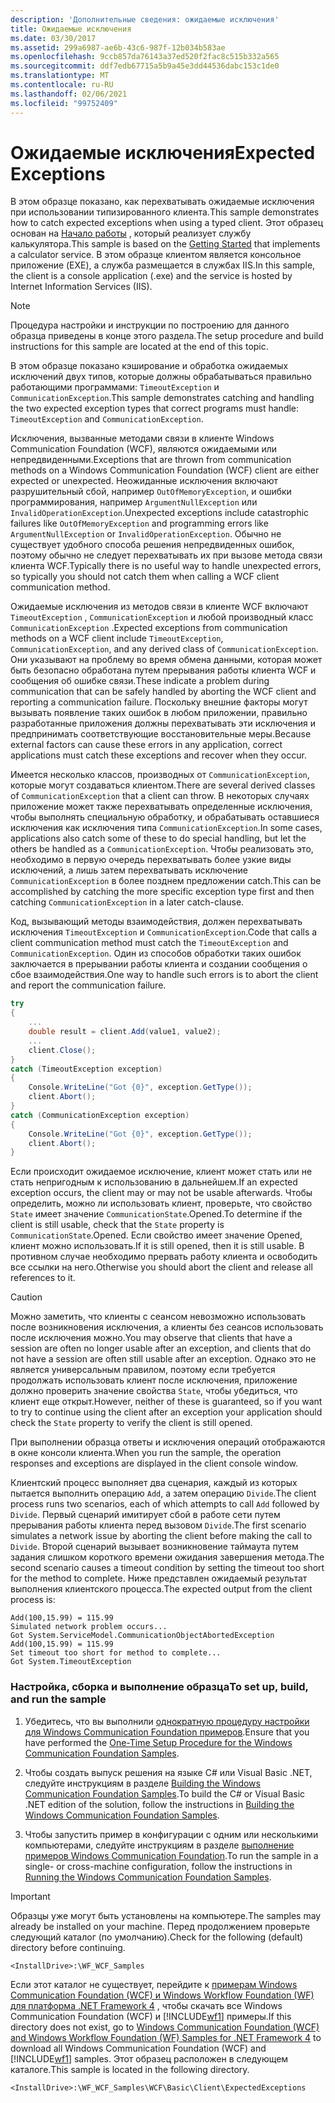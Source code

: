 ```yaml
---
description: 'Дополнительные сведения: ожидаемые исключения'
title: Ожидаемые исключения
ms.date: 03/30/2017
ms.assetid: 299a6987-ae6b-43c6-987f-12b034b583ae
ms.openlocfilehash: 9ccb857da76143a37ed520f2fac8c515b332a565
ms.sourcegitcommit: ddf7edb67715a5b9a45e3dd44536dabc153c1de0
ms.translationtype: MT
ms.contentlocale: ru-RU
ms.lasthandoff: 02/06/2021
ms.locfileid: "99752409"
---
```

# <a name="expected-exceptions"></a><span data-ttu-id="6b5e4-103">Ожидаемые исключения</span><span class="sxs-lookup"><span data-stu-id="6b5e4-103">Expected Exceptions</span></span>

<span data-ttu-id="6b5e4-104">В этом образце показано, как перехватывать ожидаемые исключения при использовании типизированного клиента.</span><span class="sxs-lookup"><span data-stu-id="6b5e4-104">This sample demonstrates how to catch expected exceptions when using a typed client.</span></span> <span data-ttu-id="6b5e4-105">Этот образец основан на [Начало работы](getting-started-sample.md) , который реализует службу калькулятора.</span><span class="sxs-lookup"><span data-stu-id="6b5e4-105">This sample is based on the [Getting Started](getting-started-sample.md) that implements a calculator service.</span></span> <span data-ttu-id="6b5e4-106">В этом образце клиентом является консольное приложение (EXE), а служба размещается в службах IIS.</span><span class="sxs-lookup"><span data-stu-id="6b5e4-106">In this sample, the client is a console application (.exe) and the service is hosted by Internet Information Services (IIS).</span></span>  
  
> [!NOTE]
> <span data-ttu-id="6b5e4-107">Процедура настройки и инструкции по построению для данного образца приведены в конце этого раздела.</span><span class="sxs-lookup"><span data-stu-id="6b5e4-107">The setup procedure and build instructions for this sample are located at the end of this topic.</span></span>  
  
 <span data-ttu-id="6b5e4-108">В этом образце показано кэширование и обработка ожидаемых исключений двух типов, которые должны обрабатываться правильно работающими программами: `TimeoutException` и `CommunicationException`.</span><span class="sxs-lookup"><span data-stu-id="6b5e4-108">This sample demonstrates catching and handling the two expected exception types that correct programs must handle: `TimeoutException` and `CommunicationException`.</span></span>  
  
 <span data-ttu-id="6b5e4-109">Исключения, вызванные методами связи в клиенте Windows Communication Foundation (WCF), являются ожидаемыми или непредвиденными.</span><span class="sxs-lookup"><span data-stu-id="6b5e4-109">Exceptions that are thrown from communication methods on a Windows Communication Foundation (WCF) client are either expected or unexpected.</span></span> <span data-ttu-id="6b5e4-110">Неожиданные исключения включают разрушительный сбой, например `OutOfMemoryException`, и ошибки программирования, например `ArgumentNullException` или `InvalidOperationException`.</span><span class="sxs-lookup"><span data-stu-id="6b5e4-110">Unexpected exceptions include catastrophic failures like `OutOfMemoryException` and programming errors like `ArgumentNullException` or `InvalidOperationException`.</span></span> <span data-ttu-id="6b5e4-111">Обычно не существует удобного способа решения непредвиденных ошибок, поэтому обычно не следует перехватывать их при вызове метода связи клиента WCF.</span><span class="sxs-lookup"><span data-stu-id="6b5e4-111">Typically there is no useful way to handle unexpected errors, so typically you should not catch them when calling a WCF client communication method.</span></span>  
  
 <span data-ttu-id="6b5e4-112">Ожидаемые исключения из методов связи в клиенте WCF включают `TimeoutException` , `CommunicationException` и любой производный класс `CommunicationException` .</span><span class="sxs-lookup"><span data-stu-id="6b5e4-112">Expected exceptions from communication methods on a WCF client include `TimeoutException`, `CommunicationException`, and any derived class of `CommunicationException`.</span></span> <span data-ttu-id="6b5e4-113">Они указывают на проблему во время обмена данными, которая может быть безопасно обработана путем прерывания работы клиента WCF и сообщения об ошибке связи.</span><span class="sxs-lookup"><span data-stu-id="6b5e4-113">These indicate a problem during communication that can be safely handled by aborting the WCF client and reporting a communication failure.</span></span> <span data-ttu-id="6b5e4-114">Поскольку внешние факторы могут вызывать появление таких ошибок в любом приложении, правильно разработанные приложения должны перехватывать эти исключения и предпринимать соответствующие восстановительные меры.</span><span class="sxs-lookup"><span data-stu-id="6b5e4-114">Because external factors can cause these errors in any application, correct applications must catch these exceptions and recover when they occur.</span></span>  
  
 <span data-ttu-id="6b5e4-115">Имеется несколько классов, производных от `CommunicationException`, которые могут создаваться клиентом.</span><span class="sxs-lookup"><span data-stu-id="6b5e4-115">There are several derived classes of `CommunicationException` that a client can throw.</span></span> <span data-ttu-id="6b5e4-116">В некоторых случаях приложение может также перехватывать определенные исключения, чтобы выполнять специальную обработку, и обрабатывать оставшиеся исключения как исключения типа `CommunicationException`.</span><span class="sxs-lookup"><span data-stu-id="6b5e4-116">In some cases, applications also catch some of these to do special handling, but let the others be handled as a `CommunicationException`.</span></span> <span data-ttu-id="6b5e4-117">Чтобы реализовать это, необходимо в первую очередь перехватывать более узкие виды исключений, а лишь затем перехватывать исключение `CommunicationException` в более позднем предложении catch.</span><span class="sxs-lookup"><span data-stu-id="6b5e4-117">This can be accomplished by catching the more specific exception type first and then catching `CommunicationException` in a later catch-clause.</span></span>  
  
 <span data-ttu-id="6b5e4-118">Код, вызывающий методы взаимодействия, должен перехватывать исключения `TimeoutException` и `CommunicationException`.</span><span class="sxs-lookup"><span data-stu-id="6b5e4-118">Code that calls a client communication method must catch the `TimeoutException` and `CommunicationException`.</span></span> <span data-ttu-id="6b5e4-119">Один из способов обработки таких ошибок заключается в прерывании работы клиента и создании сообщения о сбое взаимодействия.</span><span class="sxs-lookup"><span data-stu-id="6b5e4-119">One way to handle such errors is to abort the client and report the communication failure.</span></span>  
  
```csharp
try  
{  
    ...  
    double result = client.Add(value1, value2);  
    ...  
    client.Close();  
}  
catch (TimeoutException exception)  
{  
    Console.WriteLine("Got {0}", exception.GetType());  
    client.Abort();  
}  
catch (CommunicationException exception)  
{  
    Console.WriteLine("Got {0}", exception.GetType());  
    client.Abort();  
}  
```  
  
 <span data-ttu-id="6b5e4-120">Если происходит ожидаемое исключение, клиент может стать или не стать непригодным к использованию в дальнейшем.</span><span class="sxs-lookup"><span data-stu-id="6b5e4-120">If an expected exception occurs, the client may or may not be usable afterwards.</span></span> <span data-ttu-id="6b5e4-121">Чтобы определить, можно ли использовать клиент, проверьте, что свойство `State` имеет значение `CommunicationState`.Opened.</span><span class="sxs-lookup"><span data-stu-id="6b5e4-121">To determine if the client is still usable, check that the `State` property is `CommunicationState`.Opened.</span></span> <span data-ttu-id="6b5e4-122">Если свойство имеет значение Opened, клиент можно использовать.</span><span class="sxs-lookup"><span data-stu-id="6b5e4-122">If it is still opened, then it is still usable.</span></span> <span data-ttu-id="6b5e4-123">В противном случае необходимо прервать работу клиента и освободить все ссылки на него.</span><span class="sxs-lookup"><span data-stu-id="6b5e4-123">Otherwise you should abort the client and release all references to it.</span></span>  
  
> [!CAUTION]
> <span data-ttu-id="6b5e4-124">Можно заметить, что клиенты с сеансом невозможно использовать после возникновения исключения, а клиенты без сеансов использовать после исключения можно.</span><span class="sxs-lookup"><span data-stu-id="6b5e4-124">You may observe that clients that have a session are often no longer usable after an exception, and clients that do not have a session are often still usable after an exception.</span></span> <span data-ttu-id="6b5e4-125">Однако это не является универсальным правилом, поэтому если требуется продолжать использовать клиент после исключения, приложение должно проверить значение свойства `State`, чтобы убедиться, что клиент еще открыт.</span><span class="sxs-lookup"><span data-stu-id="6b5e4-125">However, neither of these is guaranteed, so if you want to try to continue using the client after an exception your application should check the `State` property to verify the client is still opened.</span></span>  
  
 <span data-ttu-id="6b5e4-126">При выполнении образца ответы и исключения операций отображаются в окне консоли клиента.</span><span class="sxs-lookup"><span data-stu-id="6b5e4-126">When you run the sample, the operation responses and exceptions are displayed in the client console window.</span></span>  
  
 <span data-ttu-id="6b5e4-127">Клиентский процесс выполняет два сценария, каждый из которых пытается выполнить операцию `Add`, а затем операцию `Divide`.</span><span class="sxs-lookup"><span data-stu-id="6b5e4-127">The client process runs two scenarios, each of which attempts to call `Add` followed by `Divide`.</span></span> <span data-ttu-id="6b5e4-128">Первый сценарий имитирует сбой в работе сети путем прерывания работы клиента перед вызовом `Divide`.</span><span class="sxs-lookup"><span data-stu-id="6b5e4-128">The first scenario simulates a network issue by aborting the client before making the call to `Divide`.</span></span> <span data-ttu-id="6b5e4-129">Второй сценарий вызывает возникновение таймаута путем задания слишком короткого времени ожидания завершения метода.</span><span class="sxs-lookup"><span data-stu-id="6b5e4-129">The second scenario causes a timeout condition by setting the timeout too short for the method to complete.</span></span> <span data-ttu-id="6b5e4-130">Ниже представлен ожидаемый результат выполнения клиентского процесса.</span><span class="sxs-lookup"><span data-stu-id="6b5e4-130">The expected output from the client process is:</span></span>  
  
```output
Add(100,15.99) = 115.99  
Simulated network problem occurs...  
Got System.ServiceModel.CommunicationObjectAbortedException  
Add(100,15.99) = 115.99  
Set timeout too short for method to complete...  
Got System.TimeoutException  
```  
  
### <a name="to-set-up-build-and-run-the-sample"></a><span data-ttu-id="6b5e4-131">Настройка, сборка и выполнение образца</span><span class="sxs-lookup"><span data-stu-id="6b5e4-131">To set up, build, and run the sample</span></span>  
  
1. <span data-ttu-id="6b5e4-132">Убедитесь, что вы выполнили [однократную процедуру настройки для Windows Communication Foundation примеров](one-time-setup-procedure-for-the-wcf-samples.md).</span><span class="sxs-lookup"><span data-stu-id="6b5e4-132">Ensure that you have performed the [One-Time Setup Procedure for the Windows Communication Foundation Samples](one-time-setup-procedure-for-the-wcf-samples.md).</span></span>  
  
2. <span data-ttu-id="6b5e4-133">Чтобы создать выпуск решения на языке C# или Visual Basic .NET, следуйте инструкциям в разделе [Building the Windows Communication Foundation Samples](building-the-samples.md).</span><span class="sxs-lookup"><span data-stu-id="6b5e4-133">To build the C# or Visual Basic .NET edition of the solution, follow the instructions in [Building the Windows Communication Foundation Samples](building-the-samples.md).</span></span>  
  
3. <span data-ttu-id="6b5e4-134">Чтобы запустить пример в конфигурации с одним или несколькими компьютерами, следуйте инструкциям в разделе [выполнение примеров Windows Communication Foundation](running-the-samples.md).</span><span class="sxs-lookup"><span data-stu-id="6b5e4-134">To run the sample in a single- or cross-machine configuration, follow the instructions in [Running the Windows Communication Foundation Samples](running-the-samples.md).</span></span>  
  
> [!IMPORTANT]
> <span data-ttu-id="6b5e4-135">Образцы уже могут быть установлены на компьютере.</span><span class="sxs-lookup"><span data-stu-id="6b5e4-135">The samples may already be installed on your machine.</span></span> <span data-ttu-id="6b5e4-136">Перед продолжением проверьте следующий каталог (по умолчанию).</span><span class="sxs-lookup"><span data-stu-id="6b5e4-136">Check for the following (default) directory before continuing.</span></span>  
>
> `<InstallDrive>:\WF_WCF_Samples`  
>
> <span data-ttu-id="6b5e4-137">Если этот каталог не существует, перейдите к [примерам Windows Communication Foundation (WCF) и Windows Workflow Foundation (WF) для платформа .NET Framework 4](https://www.microsoft.com/download/details.aspx?id=21459) , чтобы скачать все Windows Communication Foundation (WCF) и [!INCLUDE[wf1](../../../../includes/wf1-md.md)] примеры.</span><span class="sxs-lookup"><span data-stu-id="6b5e4-137">If this directory does not exist, go to [Windows Communication Foundation (WCF) and Windows Workflow Foundation (WF) Samples for .NET Framework 4](https://www.microsoft.com/download/details.aspx?id=21459) to download all Windows Communication Foundation (WCF) and [!INCLUDE[wf1](../../../../includes/wf1-md.md)] samples.</span></span> <span data-ttu-id="6b5e4-138">Этот образец расположен в следующем каталоге.</span><span class="sxs-lookup"><span data-stu-id="6b5e4-138">This sample is located in the following directory.</span></span>  
>
> `<InstallDrive>:\WF_WCF_Samples\WCF\Basic\Client\ExpectedExceptions`  
